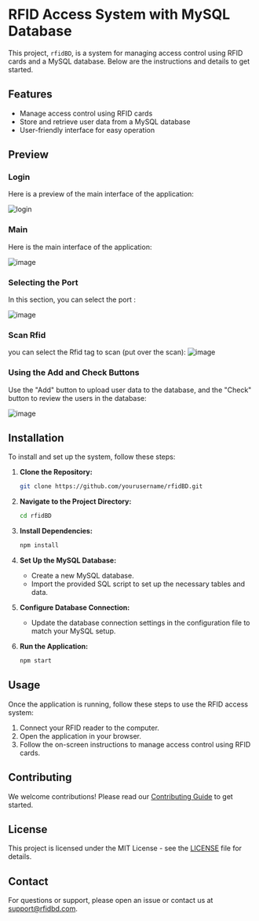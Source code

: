 # RFID Access System with MySQL Database

This project, `rfidBD`, is a system for managing access control using RFID cards and a MySQL database. Below are the instructions and details to get started.

## Features
- Manage access control using RFID cards
- Store and retrieve user data from a MySQL database
- User-friendly interface for easy operation

## Preview

### Login 

Here is a preview of the main interface of the application:

![login](https://github.com/Kechuuu/rfidBD/assets/117384007/9ced11dd-0225-4906-8730-ea53423443a1)

### Main

Here is the main interface of the application:

![image](https://github.com/Kechuuu/rfidBD/assets/117384007/b1f0f9f7-48da-4440-a4b3-5a038877fbb6)

### Selecting the Port 

In this section, you can select the port :

![image](https://github.com/Kechuuu/rfidBD/assets/117384007/f5de5ae7-a1b3-4da9-9d9e-f584f1079ab6)

### Scan Rfid

you can select the Rfid tag to scan (put over the scan):
![image](https://github.com/Kechuuu/rfidBD/assets/117384007/1345a6b8-ef19-4a6f-9b6c-9d85210c8502)

### Using the Add and Check Buttons

Use the "Add" button to upload user data to the database, and the "Check" button to review the users in the database:

![image](https://github.com/Kechuuu/rfidBD/assets/117384007/86286247-a90c-4038-8222-c2460cc5f19d)

## Installation

To install and set up the system, follow these steps:

1. **Clone the Repository:**

    ```bash
    git clone https://github.com/yourusername/rfidBD.git
    ```

2. **Navigate to the Project Directory:**

    ```bash
    cd rfidBD
    ```

3. **Install Dependencies:**

    ```bash
    npm install
    ```

4. **Set Up the MySQL Database:**

    - Create a new MySQL database.
    - Import the provided SQL script to set up the necessary tables and data.

5. **Configure Database Connection:**

    - Update the database connection settings in the configuration file to match your MySQL setup.

6. **Run the Application:**

    ```bash
    npm start
    ```

## Usage

Once the application is running, follow these steps to use the RFID access system:

1. Connect your RFID reader to the computer.
2. Open the application in your browser.
3. Follow the on-screen instructions to manage access control using RFID cards.

## Contributing

We welcome contributions! Please read our [Contributing Guide](CONTRIBUTING.md) to get started.

## License

This project is licensed under the MIT License - see the [LICENSE](LICENSE) file for details.

## Contact

For questions or support, please open an issue or contact us at support@rfidbd.com.
